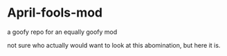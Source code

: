 # April-fools-mod
a goofy repo for an equally goofy mod

not sure who actually would want to look at this abomination, but here it is.
